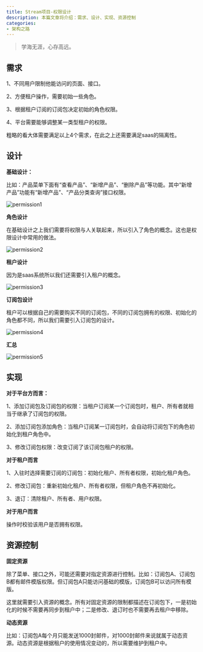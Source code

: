```yaml
---
title: Stream项目-权限设计
description: 本篇文章将介绍：需求、设计、实现、资源控制
categories:
- 架构之路
---
```


> 学海无涯，心存高远。

## 需求

1、不同用户限制他能访问的页面、接口。

2、方便租户操作，需要初始一些角色。

3、根据租户订阅的订阅包决定初始的角色权限。

4、平台需要能够调整某一类型租户的权限。

粗略的看大体需要满足以上4个需求，在此之上还需要满足saas的隔离性。

## 设计

**基础设计：**

比如：产品菜单下面有“查看产品”、“新增产品”、“删除产品”等功能。其中“新增产品”功能有“新增产品”、“产品分类查询”接口权限。

![permission1](https://huapeiliang.github.io/assets/images/permission/permission1.png)

**角色设计**

在基础设计之上我们需要将权限与人关联起来，所以引入了角色的概念。这也是权限设计中常用的做法。

![permission2](https://huapeiliang.github.io/assets/images/permission/permission2.png)

**租户设计**

因为是saas系统所以我们还需要引入租户的概念。

![permission3](https://huapeiliang.github.io/assets/images/permission/permission3.png)

**订阅包设计**

租户可以根据自己的需要购买不同的订阅包，不同的订阅包拥有的权限、初始化的角色都不同，所以我们需要引入订阅包的设计。

![permission4](https://huapeiliang.github.io/assets/images/permission/permission4.png)

**汇总**

![permission5](https://huapeiliang.github.io/assets/images/permission/permission5.png)

## 实现

**对于平台方而言：**

1、添加订阅包及订阅包的权限：当租户订阅某一个订阅包时，租户、所有者就相当于继承了订阅包的权限。

2、添加订阅包添加角色：当租户订阅某一订阅包时，会自动将订阅包下的角色初始化到租户角色中。

3、修改订阅包权限：改变订阅了该订阅包租户的权限。

**对于租户而言**

1、入驻时选择需要订阅的订阅包：初始化租户、所有者权限，初始化租户角色。

2、修改订阅包：重新初始化租户、所有者权限，但租户角色不再初始化。

3、退订：清除租户、所有者、用户权限。

**对于用户而言**

操作时校验该用户是否拥有权限。

## 资源控制

**固定资源**

除了菜单、接口之外，可能还需要对指定资源进行控制。比如：订阅包A、订阅包B都有邮件模版权限。但订阅包A只能访问基础的模版，订阅包B可以访问所有模版。

这里就需要引入资源的概念。所有对固定资源的限制都描述在订阅包下，一是初始化的时候不需要再同步到租户中；二是修改、退订时也不需要再去租户中移除。

**动态资源**

比如：订阅包A每个月只能发送1000封邮件，对1000封邮件来说就属于动态资源。动态资源是根据租户的使用情况变动的，所以需要维护到租户中。